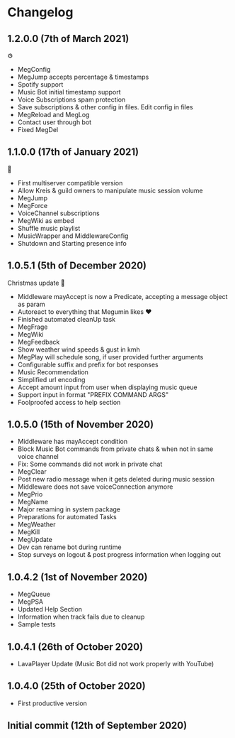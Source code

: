 # Changelog

## 1.2.0.0 (7th of March 2021)
:gear:

- MegConfig
- MegJump accepts percentage & timestamps
- Spotify support
- Music Bot initial timestamp support
- Voice Subscriptions spam protection
- Save subscriptions & other config in files. Edit config in files
- MegReload and MegLog
- Contact user through bot
- Fixed MegDel

## 1.1.0.0 (17th of January 2021)

:chicken:
- First multiserver compatible version
- Allow Kreis & guild owners to manipulate music session volume
- MegJump
- MegForce
- VoiceChannel subscriptions
- MegWiki as embed
- Shuffle music playlist
- MusicWrapper and MiddlewareConfig
- Shutdown and Starting presence info

## 1.0.5.1 (5th of December 2020)
Christmas update :christmas_tree:
- Middleware mayAccept is now a Predicate, accepting a message object as param
- Autoreact to everything that Megumin likes :heart:
- Finished automated cleanUp task
- MegFrage
- MegWiki
- MegFeedback
- Show weather wind speeds & gust in kmh
- MegPlay will schedule song, if user provided further arguments
- Configurable suffix and prefix for bot responses
- Music Recommendation
- Simplified url encoding
- Accept amount input from user when displaying music queue
- Support input in format "PREFIX COMMAND ARGS"
- Foolproofed access to help section
## 1.0.5.0 (15th of November 2020)
- Middleware has mayAccept condition
- Block Music Bot commands from private chats & when not in same voice channel
- Fix: Some commands did not work in private chat
- MegClear
- Post new radio message when it gets deleted during music session
- Middleware does not save voiceConnection anymore
- MegPrio
- MegName
- Major renaming in system package
- Preparations for automated Tasks
- MegWeather
- MegKill
- MegUpdate
- Dev can rename bot during runtime
- Stop surveys on logout & post progress information when logging out
## 1.0.4.2 (1st of November 2020)
- MegQueue
- MegPSA
- Updated Help Section
- Information when track fails due to cleanup
- Sample tests
## 1.0.4.1 (26th of October 2020)
- LavaPlayer Update (Music Bot did not work properly with YouTube)
## 1.0.4.0 (25th of October 2020)
- First productive version
## Initial commit (12th of September 2020)
